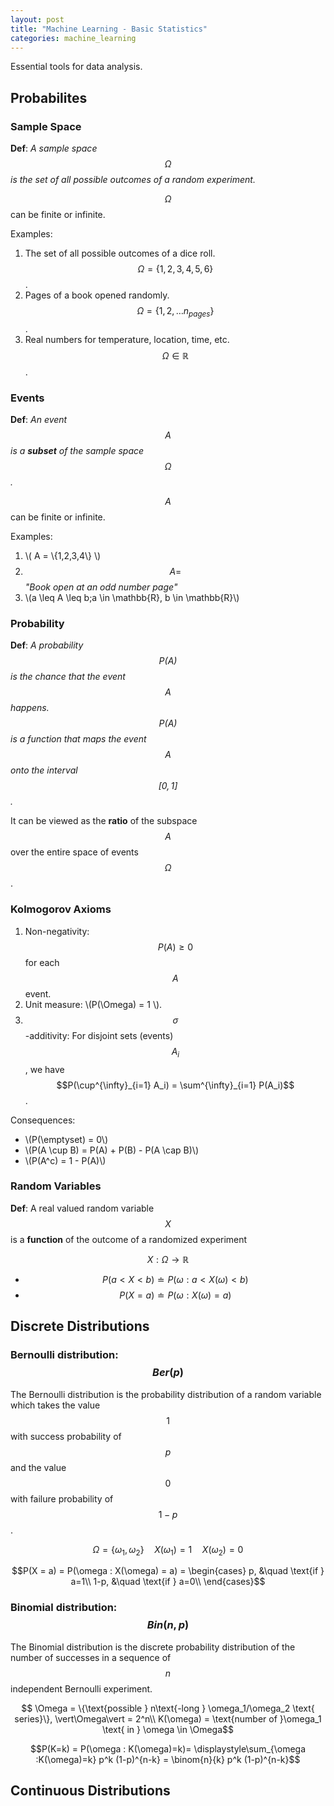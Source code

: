 ```yaml
---
layout: post
title: "Machine Learning - Basic Statistics"
categories: machine_learning
---
```


Essential tools for data analysis.

## Probabilites

### Sample Space

**Def**: *A sample space $$\Omega$$ is the set of all possible outcomes of a 
random experiment.*

$$\Omega$$ can be finite or infinite.

Examples:

1. The set of all possible outcomes of a dice roll. $$\Omega = \{1,2,3,4,5,6\}$$.
2. Pages of a book opened randomly. $$\Omega = \{1,2,\dots n_{pages}\}$$.
3. Real numbers for temperature, location, time, etc. $$\Omega \in \mathbb{R}$$.

### Events

**Def**: *An event $$A$$ is a **subset** of the sample space $$\Omega$$.*

$$A$$ can be finite or infinite.

Examples:

1. \\( A = \\{1,2,3,4\\} \\)
2. $$A =$$ *"Book open at an odd number page"*
3. \\(a \leq A \leq b;a \in \mathbb{R}, b \in \mathbb{R}\\)

### Probability

**Def**: *A probability $$P(A)$$ is the chance that the event $$A$$
happens. $$P(A)$$ is a function that maps the event $$A$$ onto the interval $$[0,1]$$.*

It can be viewed as the **ratio** of the subspace $$A$$ over the entire space
of events $$\Omega$$.

### Kolmogorov Axioms

1. Non-negativity: $$P(A) \geq 0$$ for each $$A$$ event.
2. Unit measure: \\(P(\Omega) = 1 \\).
3. $$\sigma$$-additivity: For disjoint sets (events) $$A_i$$, we have
$$P(\cup^{\infty}_{i=1} A_i) = \sum^{\infty}_{i=1} P(A_i)$$.

Consequences:

* \\(P(\emptyset) = 0\\)
* \\(P(A \cup B) = P(A) + P(B) - P(A \cap B)\\)
* \\(P(A^c) = 1 - P(A)\\)

### Random Variables

**Def**: A real valued random variable $$X$$ is a **function** of the outcome of a 
randomized experiment

$$X : \Omega \rightarrow \mathbb{R}$$

- $$P(a < X < b) \doteq P(\omega : a < X(\omega) < b)$$
- $$P(X = a) \doteq P(\omega : X(\omega) = a)$$

## Discrete Distributions

### Bernoulli distribution: $$Ber(p)$$
The Bernoulli distribution is the probability distribution of a random variable
which takes the value $$1$$ with success probability of $$p$$ and the value $$0$$
with failure probability of $$1-p$$.

$$ \Omega = \{ \omega_1, \omega_2\} \quad X(\omega_1) = 1 \quad X(\omega_2) = 0$$

$$P(X = a) = P(\omega : X(\omega) = a) = 
\begin{cases}
	p, &\quad \text{if } a=1\\
	1-p, &\quad \text{if } a=0\\
\end{cases}$$

### Binomial distribution: $$Bin(n, p)$$
The Binomial distribution is the discrete probability distribution of the 
number of successes in a sequence of $$n$$ independent Bernoulli experiment.

$$ \Omega = \{\text{possible } n\text{-long } \omega_1/\omega_2 \text{ series}\}, \vert\Omega\vert = 2^n\\
K(\omega) = \text{number of }\omega_1 \text{ in } \omega \in \Omega$$

$$P(K=k) = P(\omega : K(\omega)=k)= \displaystyle\sum_{\omega :K(\omega)=k} p^k (1-p)^{n-k} = \binom{n}{k} p^k (1-p)^{n-k}$$

## Continuous Distributions


